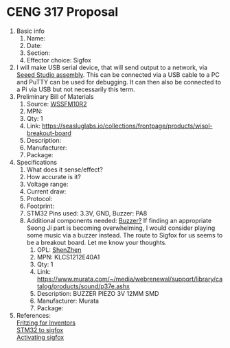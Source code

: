 # CENG 317 Proposal
1. Basic info
     1. Name: 
     2. Date: 
     3. Section:
     4. Effector choice: Sigfox
2. I will make USB serial device, that will send output to a network, via [Seeed Studio assembly](https://www.seeedstudio.com/fusion_pcb.html). This can be connected via a USB cable to a PC and PuTTY can be used for debugging. It can then also be connected to a Pi via USB but not necessarily this term. 
3. Preliminary Bill of Materials
    1. Source: [WSSFM10R2](http://support.seongji.co.kr/)
    2. MPN: 
	3. Qty: 1
	4. Link: https://seasluglabs.io/collections/frontpage/products/wisol-breakout-board
    5. Description:	
	6. Manufacturer: 
	7. Package: 
4. Specifications
    1. What does it sense/effect?
	2. How accurate is it?
    3. Voltage range:
	4. Current draw:
	5. Protocol:
	6. Footprint:
	7. STM32 Pins used: 3.3V, GND, Buzzer: PA8
	8. Additional components needed: [Buzzer?](https://github.com/themightyteam/bluepill-examples/tree/master/examples/buzzer) If finding an appropriate Seong Ji part is becoming overwhelming, I would consider playing some music via a buzzer instead. The route to Sigfox for us seems to be a breakout board. Let me know your thoughts.
	    1. OPL: [ShenZhen](https://www.seeedstudio.com/opl.html)
        2. MPN: KLCS1212E40A1
	    3. Qty: 1
	    4. Link: https://www.murata.com/~/media/webrenewal/support/library/catalog/products/sound/p37e.ashx
        5. Description:	BUZZER PIEZO 3V 12MM SMD
	    6. Manufacturer: Murata
	    7. Package: 
5. References:    
[Fritzing for Inventors](https://learning-oreilly-com.ezproxy.humber.ca/library/view/fritzing-for-inventors/9780071844642/ch01.html#ch01)    
[STM32 to sigfox](https://medium.com/coinmonks/connect-stm32-blue-pill-to-sigfox-28c6f91bddc1)    
[Activating sigfox](https://backend.sigfox.com/activate)